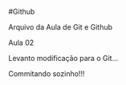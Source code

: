 #Github

Arquivo da Aula de Git e Github


Aula 02


Levanto modificação para o Git...


Commitando sozinho!!!

